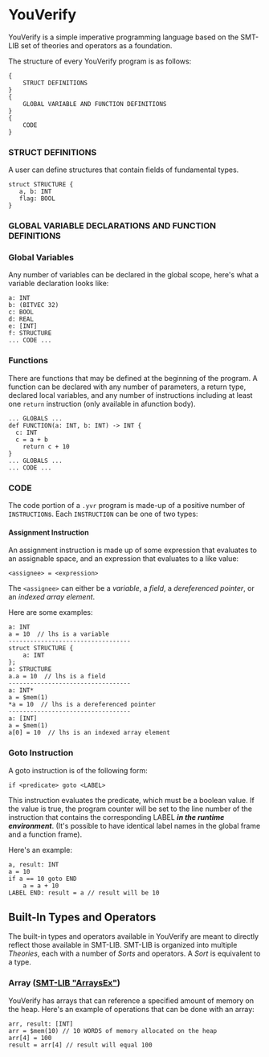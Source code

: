 # YouVerify

YouVerify is a simple imperative programming language based on the SMT-LIB set of theories and operators as a foundation.

The structure of every YouVerify program is as follows: 

```
{
	STRUCT DEFINITIONS
}
{
	GLOBAL VARIABLE AND FUNCTION DEFINITIONS
}
{
	CODE
}
```

### STRUCT DEFINITIONS

A user can define structures that contain fields of fundamental types.

```
struct STRUCTURE {
   a, b: INT
   flag: BOOL
}
```

### GLOBAL VARIABLE DECLARATIONS AND FUNCTION DEFINITIONS

### Global Variables

Any number of variables can be declared in the global scope, here's what a variable declaration looks like:

```
a: INT
b: (BITVEC 32)
c: BOOL
d: REAL
e: [INT]
f: STRUCTURE
... CODE ...
```

###  Functions

There are functions that may be defined at the beginning of the program. A function can be declared with any number of parameters, a return type, declared local variables, and any number of instructions including at least one `return` instruction (only available in afunction body). 

```
... GLOBALS ...
def FUNCTION(a: INT, b: INT) -> INT {
  c: INT
  c = a + b
	return c + 10
}
... GLOBALS ...
... CODE ...
```

### CODE

The code portion of a `.yvr` program is made-up of a positive number of `INSTRUCTION`s. Each `INSTRUCTION` can be one of two types:

#### Assignment Instruction

An assignment instruction is made up of some expression that evaluates to an assignable space, and an expression that evaluates to a like value:

```
<assignee> = <expression>
```

The `<assignee>` can either be a *variable*, a *field*, a *dereferenced pointer*, or an *indexed array element*.

Here are some examples:

```
a: INT
a = 10  // lhs is a variable
----------------------------------
struct STRUCTURE {
	a: INT
};
a: STRUCTURE
a.a = 10  // lhs is a field
----------------------------------
a: INT*
a = $mem(1)
*a = 10  // lhs is a dereferenced pointer
----------------------------------
a: [INT]
a = $mem(1)
a[0] = 10  // lhs is an indexed array element
```

### Goto Instruction

A goto instruction is of the following form:

```
if <predicate> goto <LABEL>
```

This instruction evaluates the predicate, which must be a boolean value. If the value is true, the program counter will be set to the line number of the instruction that contains the corresponding LABEL ***in the runtime environment***. (It's possible to have identical label names in the global frame and a function frame).

Here's an example:

```
a, result: INT
a = 10
if a == 10 goto END
	a = a + 10
LABEL END: result = a // result will be 10
```

## Built-In Types and Operators

The built-in types and operators available in YouVerify are meant to directly reflect those available in SMT-LIB. SMT-LIB is organized into multiple *Theories*, each with a number of *Sorts* and operators. A *Sort* is equivalent to a type.

### Array ([SMT-LIB "ArraysEx"](http://smtlib.cs.uiowa.edu/theories-ArraysEx.shtml))

YouVerify has arrays that can reference a specified amount of memory on the heap. Here's an example of operations that can be done with an array:

```
arr, result: [INT]
arr = $mem(10) // 10 WORDS of memory allocated on the heap
arr[4] = 100
result = arr[4] // result will equal 100
```

